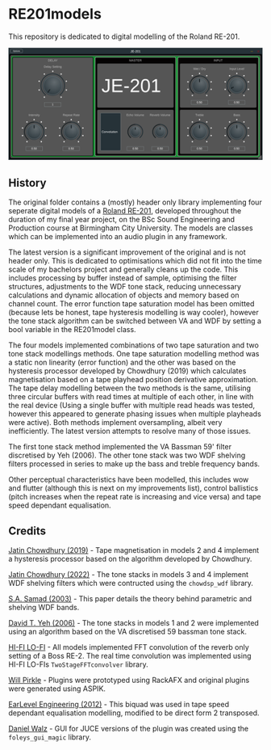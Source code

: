 # RE201models

This repository is dedicated to digital modelling of the Roland RE-201.

![screenshot](docs/screenshot.png)

## History

The original folder contains a (mostly) header only library implementing
four seperate digital models of a [Roland RE-201][8], developed throughout the
duration of my final year project, on the BSc Sound Engineering and Production
course at Birmingham City University. The models are classes which can be
implemented into an audio plugin in any framework.

The latest version is a significant improvement of the original and is not
header only. This is dedicated to optimisations which did not fit into the
time scale of my bachelors project and generally cleans up the code. This
includes processing by buffer instead of sample, optimising the filter
structures, adjustments to the WDF tone stack, reducing unnecessary
calculations and dynamic allocation of objects and memory based on channel
count. The error function tape saturation model has been omitted (because lets
be honest, tape hysteresis modelling is way cooler), however the tone stack
algorithm can be switched between VA and WDF by setting a bool variable in the
RE201model class.

The four models implemented combinations of two tape saturation and two tone
stack modellings methods. One tape saturation modelling method was a static
non linearity (error function) and the other was based on the hysteresis
processor developed by Chowdhury (2019) which calculates magnetisation based
on a tape playhead position derivative approximation. The tape delay modelling
between the two methods is the same, utilising three circular buffers with
read times at multiple of each other, in line with the real device (Using a
single buffer with multiple read heads was tested, however this appeared to
generate phasing issues when multiple playheads were active). Both methods
implement oversampling, albeit very inefficiently. The latest version attempts
to resolve many of those issues.

The first tone stack method implemented the VA Bassman 59' filter discretised
by Yeh (2006). The other tone stack was two WDF shelving filters processed in
series to make up the bass and treble frequency bands.

Other perceptual characteristics have been modelled, this includes wow and
flutter (although this is next on my improvements list), control ballistics
(pitch increases when the repeat rate is increasing and vice versa) and tape
speed dependant equalisation.

## Credits

[Jatin Chowdhury (2019)][0] - Tape magnetisation in models 2 and 4 implement a
hysteresis processor based on the algorithm developed by Chowdhury.

[Jatin Chowdhury (2022)][1] - The tone stacks in models 3 and 4 implement WDF
shelving filters which were contructed using the `chowdsp_wdf` library.

[S.A. Samad (2003)][2] - This paper details the theory behind parametric and
shelving WDF bands.

[David T. Yeh (2006)][3] - The tone stacks in models 1 and 2 were implemented
using an algorithm based on the VA discretised 59 bassman tone stack.

[HI-FI LO-FI][4] - All models implemented FFT convolution of the reverb only
setting of a Boss RE-2. The real time convolution was implemented using HI-FI
LO-FIs `TwoStageFFTconvolver` library.

[Will Pirkle][5] - Plugins were prototyped using RackAFX and original plugins
were generated using ASPIK.

[EarLevel Engineering (2012)][6] - This biquad was used in tape speed dependant
equalisation modelling, modified to be direct form 2 transposed.

[Daniel Walz][7] - GUI for JUCE versions of the plugin was created using
the `foleys_gui_magic` library.

[0]: https://github.com/jatinchowdhury18/AnalogTapeModel
[1]: https://github.com/Chowdhury-DSP/chowdsp_wdf
[2]: https://journals.tubitak.gov.tr/elektrik/vol11/iss3/3/
[3]: https://ccrma.stanford.edu/~dtyeh/papers/yeh06_dafx.pdf
[4]: https://github.com/HiFi-LoFi/FFTConvolver
[5]: https://github.com/willpirkleaudio/ASPiK
[6]: https://www.earlevel.com/main/2012/11/26/biquad-c-source-code/
[7]: https://github.com/ffAudio/foleys_gui_magic
[8]: https://en.wikipedia.org/wiki/Roland_Space_Echo
